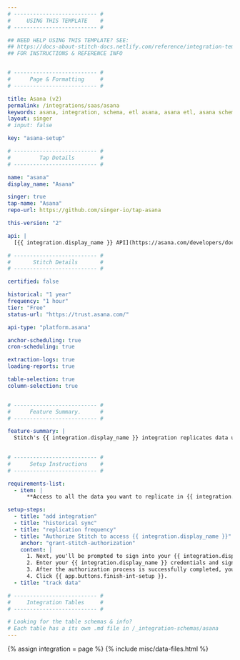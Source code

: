 ```yaml
---
# -------------------------- #
#     USING THIS TEMPLATE    #
# -------------------------- #

## NEED HELP USING THIS TEMPLATE? SEE:
## https://docs-about-stitch-docs.netlify.com/reference/integration-templates/saas/
## FOR INSTRUCTIONS & REFERENCE INFO


# -------------------------- #
#      Page & Formatting     #
# -------------------------- #

title: Asana (v2)
permalink: /integrations/saas/asana
keywords: asana, integration, schema, etl asana, asana etl, asana schema
layout: singer
# input: false

key: "asana-setup"

# -------------------------- #
#         Tap Details        #
# -------------------------- #

name: "asana"
display_name: "Asana"

singer: true 
tap-name: "Asana"
repo-url: https://github.com/singer-io/tap-asana

this-version: "2"

api: |
  [{{ integration.display_name }} API](https://asana.com/developers/documentation/examples-tutorials/overview){:target="new"}

# -------------------------- #
#       Stitch Details       #
# -------------------------- #

certified: false 

historical: "1 year"
frequency: "1 hour"
tier: "Free"
status-url: "https://trust.asana.com/"

api-type: "platform.asana"

anchor-scheduling: true
cron-scheduling: true

extraction-logs: true
loading-reports: true

table-selection: true
column-selection: true


# -------------------------- #
#      Feature Summary.      #
# -------------------------- #

feature-summary: |
  Stitch's {{ integration.display_name }} integration replicates data using the {{ integration.api | flatify | strip }}. Refer to the [Schema](#schema) section for a list of objects available for replication.

 
# -------------------------- #
#      Setup Instructions    #
# -------------------------- #

requirements-list:
  - item: |
      **Access to all the data you want to replicate in {{ integration.display_name }}.** This includes projects, tasks, tags, users, and workspaces. If the user authorizing the integration in Stitch doesn't have access to something in {{ integration.display_name }}, Stitch will be unable to replicate it.

setup-steps:
  - title: "add integration"
  - title: "historical sync"
  - title: "replication frequency"
  - title: "Authorize Stitch to access {{ integration.display_name }}"
    anchor: "grant-stitch-authorization"
    content: |
      1. Next, you'll be prompted to sign into your {{ integration.display_name }} account.
      2. Enter your {{ integration.display_name }} credentials and sign into your account.
      3. After the authorization process is successfully completed, you'll be directed back to Stitch.
      4. Click {{ app.buttons.finish-int-setup }}.
  - title: "track data"

# -------------------------- #
#     Integration Tables     #
# -------------------------- #

# Looking for the table schemas & info?
# Each table has a its own .md file in /_integration-schemas/asana
---
```

{% assign integration = page %}
{% include misc/data-files.html %}